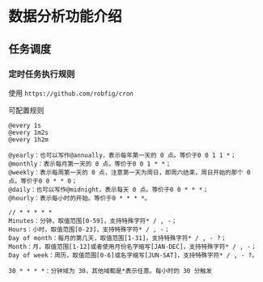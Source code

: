 # 数据分析功能介绍

## 任务调度

### 定时任务执行规则

使用 `https://github.com/robfig/cron`

可配置规则
``` 
@every 1s
@every 1m2s
@every 1h2m
```

```
@yearly：也可以写作@annually，表示每年第一天的 0 点。等价于0 0 1 1 *；
@monthly：表示每月第一天的 0 点。等价于0 0 1 * *；
@weekly：表示每周第一天的 0 点，注意第一天为周日，即周六结束，周日开始的那个 0 点。等价于0 0 * * 0；
@daily：也可以写作@midnight，表示每天 0 点。等价于0 0 * * *；
@hourly：表示每小时的开始。等价于0 * * * *。
```

```
// * * * * *
Minutes：分钟，取值范围[0-59]，支持特殊字符* / , -；
Hours：小时，取值范围[0-23]，支持特殊字符* / , -；
Day of month：每月的第几天，取值范围[1-31]，支持特殊字符* / , - ?；
Month：月，取值范围[1-12]或者使用月份名字缩写[JAN-DEC]，支持特殊字符* / , -；
Day of week：周历，取值范围[0-6]或名字缩写[JUN-SAT]，支持特殊字符* / , - ?。

30 * * * *：分钟域为 30，其他域都是*表示任意。每小时的 30 分触发
```